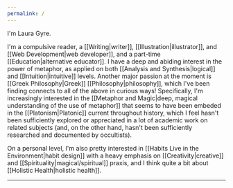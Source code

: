 ```yaml
---
permalink: /
---
```


I'm Laura Gyre. 

I'm a compulsive reader, a [[Writing|writer]], [[Illustration|illustrator]], and [[Web Development|web developer]], and a part-time [[Education|alternative educator]]. I have a deep and abiding interest in the power of metaphor, as applied on both [[Analysis and Synthesis|logical]] and [[Intuition|intuitive]] levels. Another major passion at the moment is [[Greek Philosophy|Greek]] [[Philosophy|philosophy]], which I've been finding connects to all of the above in curious ways! Specifically, I'm increasingly interested in the [[Metaphor and Magic|deep, magical understanding of the use of metaphor]] that seems to have been embeded in the [[Platonism|Platonic]] current throughout history, which I feel hasn't been sufficiently explored or appreciated in a lot of academic work on related subjects (and, on the other hand, hasn't been sufficiently researched and documented by occultists). 

On a personal level, I'm also pretty interested in [[Habits Live in the Environment|habit design]] with a heavy emphasis on [[Creativity|creative]] and [[Spirituality|magical/spiritual]] praxis, and I think quite a bit about [[Holistic Health|holistic health]]. 

-----------
